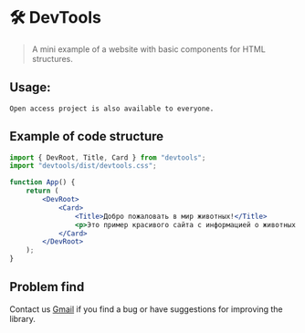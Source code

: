 # 🛠 DevTools

> A mini example of a website with basic components for HTML structures.

## Usage:

`Open access project is also available to everyone.`

## Example of code structure

```jsx static
import { DevRoot, Title, Card } from "devtools";
import "devtools/dist/devtools.css";

function App() {
	return (
		<DevRoot>
			<Card>
				<Title>Добро пожаловать в мир животных!</Title>
				<p>Это пример красивого сайта с информацией о животных.</p>
			</Card>
		</DevRoot>
	);
}
```

## Problem find

Contact us [Gmail](mailto:r4venhateyou@gmail.com) if you find a bug or have suggestions for improving the library.

